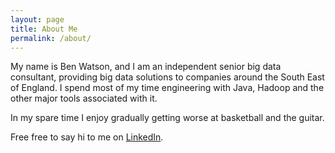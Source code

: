 ```yaml
---
layout: page
title: About Me
permalink: /about/
---
```


My name is Ben Watson, and I am an independent senior big data consultant, providing big data solutions to companies around the South East of England. I spend most of my time engineering with Java, Hadoop and the other major tools associated with it.

In my spare time I enjoy gradually getting worse at basketball and the guitar.

Free free to say hi to me on <a title="LinkedIn" href="https://www.linkedin.com/in/ben-watson-big-data">LinkedIn</a>.

